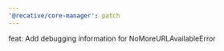 ```yaml
---
'@recative/core-manager': patch
---
```


feat: Add debugging information for NoMoreURLAvailableError

